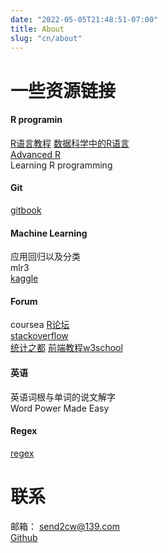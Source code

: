 ```yaml
---
date: "2022-05-05T21:48:51-07:00"
title: About
slug: "cn/about"
---
```


# 一些资源链接

#### R programin

[R语言教程](https://www.math.pku.edu.cn/teachers/lidf/)
[数据科学中的R语言](https://bookdown.org/wangminjie/R4DS/)  
[Advanced R](https://adv-r.hadley.nz/)  
Learning R programming

#### Git

[gitbook](https://git-scm.com/book/zh/v2)

#### Machine Learning

应用回归以及分类  
mlr3  
[kaggle](https://www.kaggle.com/)

#### Forum

coursea
[R论坛](https://www.r-bloggers.com/)  
[stackoverflow](https://stackoverflow.com/)  
[统计之都](https://cosx.org/)
[前端教程w3school](https://www.w3school.com.cn/h.asp)

#### 英语

英语词根与单词的说文解字  
Word Power Made Easy

#### Regex

[regex](https://deerchao.cn/tutorials/regex/regex.htm)

# 联系

邮箱： send2cw@139.com  
[Github](https://github.com/snowGlint)
